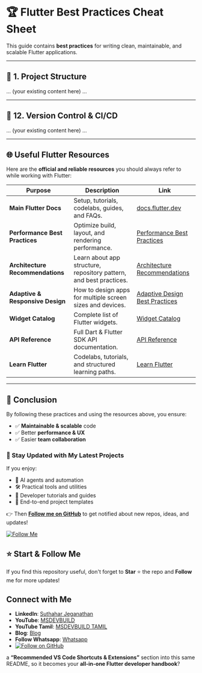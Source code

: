 # 🏆 Flutter Best Practices Cheat Sheet

This guide contains **best practices** for writing clean, maintainable, and scalable Flutter applications.  

---

## 📂 1. Project Structure
... (your existing content here) ...

---

## 🔗 12. Version Control & CI/CD
... (your existing content here) ...

---

## 🌐 Useful Flutter Resources

Here are the **official and reliable resources** you should always refer to while working with Flutter:

| Purpose | Description | Link |
|---------|-------------|------|
| **Main Flutter Docs** | Setup, tutorials, codelabs, guides, and FAQs. | [docs.flutter.dev](https://docs.flutter.dev/) |
| **Performance Best Practices** | Optimize build, layout, and rendering performance. | [Performance Best Practices](https://docs.flutter.dev/perf/best-practices) |
| **Architecture Recommendations** | Learn about app structure, repository pattern, and best practices. | [Architecture Recommendations](https://docs.flutter.dev/app-architecture/recommendations) |
| **Adaptive & Responsive Design** | How to design apps for multiple screen sizes and devices. | [Adaptive Design Best Practices](https://docs.flutter.dev/ui/adaptive-responsive/best-practices) |
| **Widget Catalog** | Complete list of Flutter widgets. | [Widget Catalog](https://docs.flutter.dev/ui/widgets) |
| **API Reference** | Full Dart & Flutter SDK API documentation. | [API Reference](https://api.flutter.dev/) |
| **Learn Flutter** | Codelabs, tutorials, and structured learning paths. | [Learn Flutter](https://flutter.dev/learn) |

---

## 🎯 Conclusion
By following these practices and using the resources above, you ensure:
- ✅ **Maintainable & scalable** code  
- ✅ Better **performance & UX**  
- ✅ Easier **team collaboration**  

### 🔔 Stay Updated with My Latest Projects

If you enjoy:
- 🧠 AI agents and automation
- 🛠️ Practical tools and utilities
- 📘 Developer tutorials and guides
- 🚀 End-to-end project templates

👉 Then **[Follow me on GitHub](https://github.com/jssuthahar)** to get notified about new repos, ideas, and updates!

[![Follow Me](https://img.shields.io/github/followers/jssuthahar?label=Follow&style=social)](https://github.com/jssuthahar)

## ⭐ Start & Follow Me
If you find this repository useful, don't forget to **Star** ⭐ the repo and **Follow** me for more updates!

 ## Connect with Me
- **LinkedIn**: [Suthahar Jeganathan](https://www.linkedin.com/in/jssuthahar/)
- **YouTube**: [MSDEVBUILD](https://www.youtube.com/@MSDEVBUILD)
- **YouTube Tamil**: [MSDEVBUILD TAMIL](https://www.youtube.com/@MSDEVBUILDTamil)
- **Blog**: [Blog](https://www.msdevbuild.com/)
- **Follow Whatsapp**: [Whatsapp](https://www.whatsapp.com/channel/0029Va5j2rHEFeXcTlUhQB0J)
- [![Follow on GitHub](https://img.shields.io/github/followers/jssuthahar?label=Follow&style=social)](https://github.com/jssuthahar)



a **“Recommended VS Code Shortcuts & Extensions”** section into this same README, so it becomes your **all-in-one Flutter developer handbook**?
